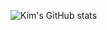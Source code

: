 ![Kim's GitHub stats](https://github-readme-stats.vercel.app/api?username=kimberlymazel&show_icons=true&theme=dracula)
